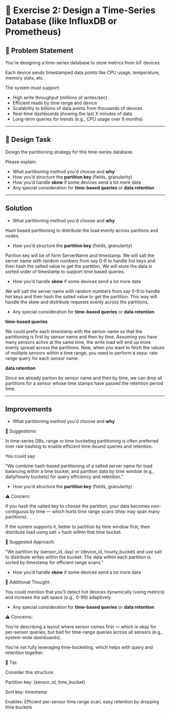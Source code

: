 # 🧪 Exercise 2: Design a Time-Series Database (like InfluxDB or Prometheus)

## 📘 Problem Statement

You're designing a time-series database to store metrics from IoT devices.

Each device sends timestamped data points like CPU usage, temperature, memory stats, etc.

The system must support:

- High write throughput (millions of writes/sec)  
- Efficient reads by time range and device  
- Scalability to billions of data points from thousands of devices  
- Real-time dashboards showing the last X minutes of data  
- Long-term queries for trends (e.g., CPU usage over 6 months)

---

## 🎯 Design Task

Design the partitioning strategy for this time-series database.

Please explain:

- What partitioning method you'd choose and **why**  
- How you’d structure the **partition key** (fields, granularity)  
- How you’d handle **skew** if some devices send a lot more data  
- Any special consideration for **time-based queries** or **data retention**

---

## Solution

- What partitioning method you'd choose and **why**  

Hash based partitioning to distribute the load evenly across paritions and nodes.

-  How you’d structure the **partition key** (fields, granularity)  

Parition key will be of form ServerName and timestamp. We will salt the server name with random numbers from say 0-9 to handle hot keys and then hash the salted value to get the partition, We will store the data in sorted order of timestamp to support time based queries.

- How you’d handle **skew** if some devices send a lot more data  

 We will salt the server name with random numbers from say 0-9 to handle hot keys and then hash the salted value to get the partition. This way will handle the skew and distribute requests evenly across the partitions.

- Any special consideration for **time-based queries** or **data retention**

**time-based queries**

We could prefix each timestamp with the sensor name so that the partitioning is first by sensor name and
then by time. Assuming you have many sensors active at the same time, the write
load will end up more evenly spread across the partitions. Now, when you want to
fetch the values of multiple sensors within a time range, you need to perform a sepa‐
rate range query for each sensor name.

**data retention**

Since we already partion by sensor name and then by time, we can drop all partitions for a sensor whose time stamps have passed the retention period time.

---

## Improvements

- What partitioning method you'd choose and **why**  

🧠 Suggestions:

In time-series DBs, range or time bucketing partitioning is often preferred over raw hashing to enable efficient time-bound queries and retention.

You could say:

"We combine hash-based partitioning of a salted server name for load balancing within a time bucket, and partition data by time window (e.g., daily/hourly buckets) for query efficiency and retention."

-  How you’d structure the **partition key** (fields, granularity)  

⚠️ Concern:

If you hash the salted key to choose the partition, your data becomes non-contiguous by time — which hurts time range scans (they may span many partitions).

If the system supports it, better to partition by time window first, then distribute load using salt + hash within that time bucket.

🧠 Suggested Approach:

"We partition by (sensor_id, day) or (device_id, hourly_bucket) and use salt to distribute writes within the bucket. The data within each partition is sorted by timestamp for efficient range scans."

- How you’d handle **skew** if some devices send a lot more data  

🧠 Additional Thought:

You could mention that you’ll detect hot devices dynamically (using metrics) and increase the salt space (e.g., 0–99) adaptively.

- Any special consideration for **time-based queries** or **data retention**

⚠️ Concerns:

You're describing a layout where sensor comes first — which is okay for per-sensor queries, but bad for time-range queries across all sensors (e.g., system-wide dashboards).

You're not fully leveraging time-bucketing, which helps with query and retention together.

🧠 Tip:

Consider this structure:

Partition key: (sensor_id, time_bucket)

Sort key: timestamp

Enables: Efficient per-sensor time range scan; easy retention by dropping time buckets





